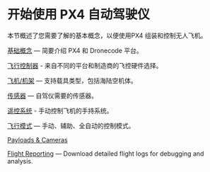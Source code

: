 # 开始使用 PX4 自动驾驶仪

本节概述了您需要了解的基本概念，以便使用PX4 组装和控制无人飞机。

[基础概念](../getting_started/px4_basic_concepts.md) — 简要介绍 PX4 和 Dronecode 平台。

[飞行控制器](../getting_started/flight_controller_selection.md) - 来自不同的平台和制造商的飞控硬件选择。

[飞机/机架](../getting_started/frame_selection.md) — 支持载具类型，包括海陆空机体。

[传感器](../getting_started/sensor_selection.md) — 自驾仪需要的传感器。

[遥控系统](../getting_started/rc_transmitter_receiver.md) - 手动控制飞机的手持系统。

[飞行模式](../getting_started/flight_modes.md) — 手动、辅助、全自动的控制模式。

[Payloads & Cameras](../payloads/README.md)

[Flight Reporting](../getting_started/flight_reporting.md) — Download detailed flight logs for debugging and analysis.